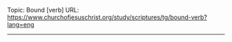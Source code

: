 Topic: Bound [verb]
URL: https://www.churchofjesuschrist.org/study/scriptures/tg/bound-verb?lang=eng

---


